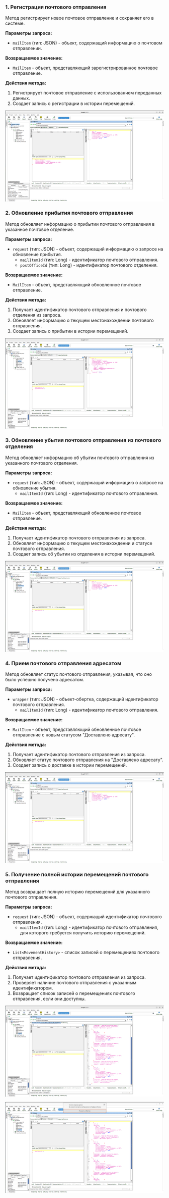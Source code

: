 ### 1. Регистрация почтового отправления

Метод регистрирует новое почтовое отправление и сохраняет его в системе.

**Параметры запроса:**
- `mailItem` (тип: JSON) - объект, содержащий информацию о почтовом отправлении.

**Возвращаемое значение:**
- `MailItem` - объект, представляющий зарегистрированное почтовое отправление.

**Действия метода:**
1. Регистрирует почтовое отправление с использованием переданных данных.
2. Создает запись о регистрации в истории перемещений.

![Регистрация](./img/register.png)

### 2. Обновление прибытия почтового отправления

Метод обновляет информацию о прибытии почтового отправления в указанное почтовое отделение.

**Параметры запроса:**
- `request` (тип: JSON) - объект, содержащий информацию о запросе на обновление прибытия.
    - `mailItemId` (тип: Long) - идентификатор почтового отправления.
    - `postOfficeId` (тип: Long) - идентификатор почтового отделения.

**Возвращаемое значение:**
- `MailItem` - объект, представляющий обновленное почтовое отправление.

**Действия метода:**
1. Получает идентификатор почтового отправления и почтового отделения из запроса.
2. Обновляет информацию о текущем местонахождении почтового отправления.
3. Создает запись о прибытии в истории перемещений.

![Обновление прибытия](./img/arrival.png) 

### 3. Обновление убытия почтового отправления из почтового отделения

Метод обновляет информацию об убытии почтового отправления из указанного почтового отделения.

**Параметры запроса:**
- `request` (тип: JSON) - объект, содержащий информацию о запросе на обновление убытия.
    - `mailItemId` (тип: Long) - идентификатор почтового отправления.

**Возвращаемое значение:**
- `MailItem` - объект, представляющий обновленное почтовое отправление.

**Действия метода:**
1. Получает идентификатор почтового отправления из запроса.
2. Обновляет информацию о текущем местонахождении и статусе почтового отправления.
3. Создает запись об убытии из отделения в истории перемещений.

![Обновление убытия](./img/departure.png) 

### 4. Прием почтового отправления адресатом

Метод обновляет статус почтового отправления, указывая, что оно было успешно получено адресатом.

**Параметры запроса:**
- `wrapper` (тип: JSON) - объект-обертка, содержащий идентификатор почтового отправления.
    - `mailItemId` (тип: Long) - идентификатор почтового отправления.

**Возвращаемое значение:**
- `MailItem` - объект, представляющий обновленное почтовое отправление с новым статусом "Доставлено адресату".

**Действия метода:**
1. Получает идентификатор почтового отправления из запроса.
2. Обновляет статус почтового отправления на "Доставлено адресату".
3. Создает запись о доставке в истории перемещений.

![Приемка адресатом](./img/receive.png) 

### 5. Получение полной истории перемещений почтового отправления

Метод возвращает полную историю перемещений для указанного почтового отправления.

**Параметры запроса:**
- `request` (тип: JSON) - объект, содержащий идентификатор почтового отправления.
    - `mailItemId` (тип: Long) - идентификатор почтового отправления, для которого требуется получить историю перемещений.

**Возвращаемое значение:**
- `List<MovementHistory>` - список записей о перемещениях почтового отправления.

**Действия метода:**
1. Получает идентификатор почтового отправления из запроса.
2. Проверяет наличие почтового отправления с указанным идентификатором.
3. Возвращает список записей о перемещениях почтового отправления, если они доступны.

![История 1](./img/history.png)

![История 2](./img/history2.png) 




